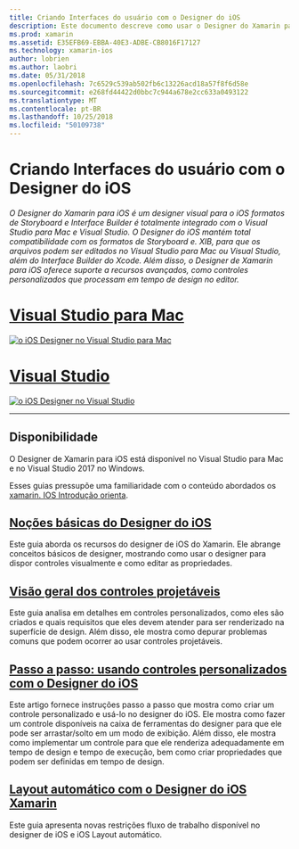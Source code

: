 ```yaml
---
title: Criando Interfaces do usuário com o Designer do iOS
description: Este documento descreve como usar o Designer do Xamarin para iOS para criar a interface de usuário do aplicativo com arquivos. XIB e storyboards. Ele vincula a documentos que abordam a disponibilidade da ferramenta, sua funcionalidade básica, controles projetáveis e fornecem instruções passo a passo de seu uso.
ms.prod: xamarin
ms.assetid: E35EFB69-EBBA-40E3-ADBE-CB8016F17127
ms.technology: xamarin-ios
author: lobrien
ms.author: laobri
ms.date: 05/31/2018
ms.openlocfilehash: 7c6529c539ab502fb6c13226acd18a57f8f6d58e
ms.sourcegitcommit: e268fd44422d0bbc7c944a678e2cc633a0493122
ms.translationtype: MT
ms.contentlocale: pt-BR
ms.lasthandoff: 10/25/2018
ms.locfileid: "50109738"
---
```

# <a name="building-user-interfaces-with-the-ios-designer"></a>Criando Interfaces do usuário com o Designer do iOS

_O Designer do Xamarin para iOS é um designer visual para o iOS formatos de Storyboard e Interface Builder é totalmente integrado com o Visual Studio para Mac e Visual Studio. O Designer do iOS mantém total compatibilidade com os formatos de Storyboard e. XIB, para que os arquivos podem ser editados no Visual Studio para Mac ou Visual Studio, além do Interface Builder do Xcode. Além disso, o Designer de Xamarin para iOS oferece suporte a recursos avançados, como controles personalizados que processam em tempo de design no editor._

# <a name="visual-studio-for-mactabmacos"></a>[Visual Studio para Mac](#tab/macos)

[![o iOS Designer no Visual Studio para Mac](images/designer-vsmac-sml.png "o Designer do iOS")](images/designer-vsmac.png#lightbox)

# <a name="visual-studiotabwindows"></a>[Visual Studio](#tab/windows)

[![o iOS Designer no Visual Studio](images/designer-vs.png "o Designer do iOS")](images/designer-vs.png#lightbox)

-----

## <a name="availability"></a>Disponibilidade

O Designer de Xamarin para iOS está disponível no Visual Studio para Mac e no Visual Studio 2017 no Windows.

Esses guias pressupõe uma familiaridade com o conteúdo abordados os [xamarin. IOS Introdução orienta](~/ios/get-started/index.md).

## <a name="ios-designer-basicsintroductionmd"></a>[Noções básicas do Designer do iOS](introduction.md)

Este guia aborda os recursos do designer de iOS do Xamarin. Ele abrange conceitos básicos de designer, mostrando como usar o designer para dispor controles visualmente e como editar as propriedades.

## <a name="designable-controls-overviewios-designable-controls-overviewmd"></a>[Visão geral dos controles projetáveis](ios-designable-controls-overview.md)

Este guia analisa em detalhes em controles personalizados, como eles são criados e quais requisitos que eles devem atender para ser renderizado na superfície de design. Além disso, ele mostra como depurar problemas comuns que podem ocorrer ao usar controles projetáveis.

## <a name="walkthrough---using-custom-controls-with-ios-designerios-designable-controls-walkthroughmd"></a>[Passo a passo: usando controles personalizados com o Designer do iOS](ios-designable-controls-walkthrough.md)

Este artigo fornece instruções passo a passo que mostra como criar um controle personalizado e usá-lo no designer do iOS. Ele mostra como fazer um controle disponíveis na caixa de ferramentas do designer para que ele pode ser arrastar/solto em um modo de exibição. Além disso, ele mostra como implementar um controle para que ele renderiza adequadamente em tempo de design e tempo de execução, bem como criar propriedades que podem ser definidas em tempo de design.

## <a name="auto-layout-with-the-xamarin-ios-designerdesigner-auto-layoutmd"></a>[Layout automático com o Designer do iOS Xamarin](designer-auto-layout.md)

Este guia apresenta novas restrições fluxo de trabalho disponível no designer de iOS e iOS Layout automático.
